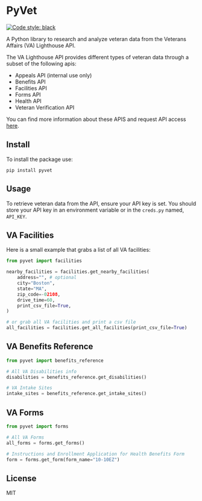# PyVet
[![Code style: black](https://img.shields.io/badge/code%20style-black-000000.svg)](https://github.com/psf/black)

A Python library to research and analyze veteran data from the Veterans Affairs (VA) Lighthouse API.

The VA Lighthouse API provides different types of veteran data through a subset of the following
apis:

-  Appeals API (internal use only)
-  Benefits API
-  Facilities API
-  Forms API
-  Health API
-  Veteran Verification API

You can find more information about these APIS and request API access [here]("https://developer.va.gov/explore/").

## Install
To install the package use:
```shell
pip install pyvet
```

## Usage
To retrieve veteran data from the API, ensure your API key is set.
You should store your API key in an environment variable or in the `creds.py` named, `API_KEY`.

## VA Facilities
Here is a small example that grabs a list of all VA facilities:
```python
from pyvet import facilities

nearby_facilities = facilities.get_nearby_facilities(
    address="", # optional
    city="Boston",
    state="MA",
    zip_code=-02108,
    drive_time=60,
    print_csv_file=True,
)

# or grab all VA facilities and print a csv file
all_facilities = facilities.get_all_facilities(print_csv_file=True)

```
## VA Benefits Reference
```python
from pyvet import benefits_reference

# All VA Disabilities info
disabilities = benefits_reference.get_disabilities()

# VA Intake Sites
intake_sites = benefits_reference.get_intake_sites()

```

## VA Forms
```python
from pyvet import forms

# All VA Forms
all_forms = forms.get_forms()

# Instructions and Enrollment Application for Health Benefits Form
form = forms.get_form(form_name="10-10EZ")

```

## License
MIT
